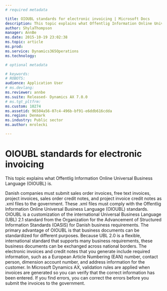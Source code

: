 ```yaml
---
# required metadata

title: OIOUBL standards for electronic invoicing | Microsoft Docs
description: This topic explains what Offentlig Information Online Universal Business Language (OIOUBL) is.
author: ShylaThompson
manager: AnnBe
ms.date: 2015-10-19 23:02:38
ms.topic: article
ms.prod: 
ms.service: Dynamics365Operations
ms.technology: 

# optional metadata

# keywords: 
# ROBOTS: 
audience: Application User
# ms.devlang: 
ms.reviewer: annbe
ms.suite: Released- Dynamics AX 7.0.0
# ms.tgt_pltfrm: 
ms.custom: 10274
ms.assetid: 96504a56-07c4-496b-bf91-e6ddb616cdda
ms.region: Denmark
ms.industry: Public sector
ms.author: mrolecki

---
```


# OIOUBL standards for electronic invoicing

This topic explains what Offentlig Information Online Universal Business Language (OIOUBL) is.

Danish companies must submit sales order invoices, free text invoices, project invoices, sales order credit notes, and project invoice credit notes as .xml files to the government. These .xml files must comply with the Offentlig Information Online Universal Business Language (OIOUBL) standards. OIOUBL is a customization of the international Universal Business Language (UBL) 2.1 standard from the Organization for the Advancement of Structured Information Standards (OASIS) for Danish business requirements. The primary advantage of OIOUBL is that business documents can be standardized for different purposes. Because UBL 2.0 is a flexible, international standard that supports many business requirements, these business documents can be exchanged across national borders. The electronic invoices and credit notes that you generate include required information, such as a European Article Numbering (EAN) number, contact person, dimension account number, and address information for the customer. In Microsoft Dynamics AX, validation rules are applied when invoices are generated so you can verify that the correct information has been entered. If you find errors, you can correct the errors before you submit the invoices to the government.




